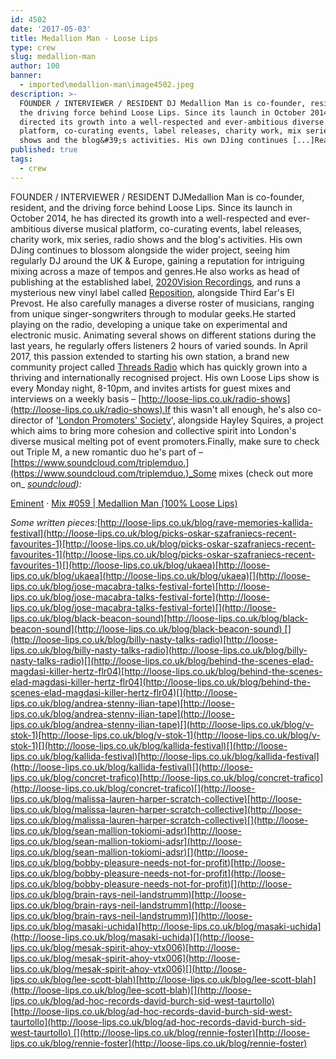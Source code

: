 ```yaml
---
id: 4502
date: '2017-05-03'
title: Medallion Man - Loose Lips
type: crew
slug: medallion-man
author: 100
banner:
  - imported\medallion-man\image4502.jpeg
description: >-
  FOUNDER / INTERVIEWER / RESIDENT DJ Medallion Man is co-founder, resident, and
  the driving force behind Loose Lips. Since its launch in October 2014, he has
  directed its growth into a well-respected and ever-ambitious diverse musical
  platform, co-curating events, label releases, charity work, mix series, radio
  shows and the blog&#39;s activities. His own DJing continues [...]Read More...
published: true
tags:
  - crew
---
```

FOUNDER / INTERVIEWER / RESIDENT DJMedallion Man is co-founder, resident, and the driving force behind Loose Lips. Since its launch in October 2014, he has directed its growth into a well-respected and ever-ambitious diverse musical platform, co-curating events, label releases, charity work, mix series, radio shows and the blog's activities. His own DJing continues to blossom alongside the wider project, seeing him regularly DJ around the UK & Europe, gaining a reputation for intriguing mixing across a maze of tempos and genres.He also works as head of publishing at the established label, [2020Vision Recordings](https://soundcloud.com/2020visionrecordings), and runs a mysterious new vinyl label called [Reposition](https://soundcloud.com/repositionrecords), alongside Third Ear's El Prevost. He also carefully manages a diverse roster of musicians, ranging from unique singer-songwriters through to modular geeks.He started playing on the radio, developing a unique take on experimental and electronic music. Animating several shows on different stations during the last years, he regularly offers listeners 2 hours of varied sounds. In April 2017, this passion extended to starting his own station, a brand new community project called [Threads Radio](http://www.threadsradio.com) which has quickly grown into a thriving and internationally recognised project. His own Loose Lips show is every Monday night, 8-10pm, and invites artists for guest mixes and interviews on a weekly basis – [http://loose-lips.co.uk/radio-shows](http://loose-lips.co.uk/radio-shows).If this wasn't all enough, he's also co-director of '[London Promoters' Society](https://www.facebook.com/londonpromotersociety/)', alongside Hayley Squires, a project which aims to bring more cohesion and collective spirit into London's diverse musical melting pot of event promoters.Finally, make sure to check out Triple M, a new romantic duo he's part of – [https://www.soundcloud.com/triplemduo.](https://www.soundcloud.com/triplemduo.)_Some mixes (check out more on_ [_soundcloud_](http://www.soundcloud.com/medallionman)_):_

[Eminent](https://soundcloud.com/eminentuk "Eminent") · [Mix #059 | Medallion Man (100% Loose Lips)](https://soundcloud.com/eminentuk/mix-059-medallion-man-100-loose-lips "Mix #059 | Medallion Man (100% Loose Lips)")

  
  
  
  

  
  
  

  

  
  
_Some written pieces:_[](http://loose-lips.co.uk/blog/picks-oskar-szafraniecs-recent-favourites-1)[http://loose-lips.co.uk/blog/rave-memories-kallida-festival](http://loose-lips.co.uk/blog/picks-oskar-szafraniecs-recent-favourites-1)[http://loose-lips.co.uk/blog/picks-oskar-szafraniecs-recent-favourites-1](http://loose-lips.co.uk/blog/picks-oskar-szafraniecs-recent-favourites-1)[](http://loose-lips.co.uk/blog/ukaea)[http://loose-lips.co.uk/blog/ukaea](http://loose-lips.co.uk/blog/ukaea)[](http://loose-lips.co.uk/blog/jose-macabra-talks-festival-forte)[http://loose-lips.co.uk/blog/jose-macabra-talks-festival-forte](http://loose-lips.co.uk/blog/jose-macabra-talks-festival-forte)[](http://loose-lips.co.uk/blog/black-beacon-sound)[http://loose-lips.co.uk/blog/black-beacon-sound](http://loose-lips.co.uk/blog/black-beacon-sound) [](http://loose-lips.co.uk/blog/billy-nasty-talks-radio)[http://loose-lips.co.uk/blog/billy-nasty-talks-radio](http://loose-lips.co.uk/blog/billy-nasty-talks-radio)[](http://loose-lips.co.uk/blog/behind-the-scenes-elad-magdasi-killer-hertz-flr04)[http://loose-lips.co.uk/blog/behind-the-scenes-elad-magdasi-killer-hertz-flr04](http://loose-lips.co.uk/blog/behind-the-scenes-elad-magdasi-killer-hertz-flr04)[](http://loose-lips.co.uk/blog/andrea-stenny-ilian-tape)[http://loose-lips.co.uk/blog/andrea-stenny-ilian-tape](http://loose-lips.co.uk/blog/andrea-stenny-ilian-tape)[](http://loose-lips.co.uk/blog/v-stok-1)[http://loose-lips.co.uk/blog/v-stok-1](http://loose-lips.co.uk/blog/v-stok-1)[](http://loose-lips.co.uk/blog/kallida-festival)[](http://loose-lips.co.uk/blog/kallida-festival)[http://loose-lips.co.uk/blog/kallida-festival](http://loose-lips.co.uk/blog/kallida-festival)[](http://loose-lips.co.uk/blog/concret-trafico)[http://loose-lips.co.uk/blog/concret-trafico](http://loose-lips.co.uk/blog/concret-trafico)[](http://loose-lips.co.uk/blog/malissa-lauren-harper-scratch-collective)[http://loose-lips.co.uk/blog/malissa-lauren-harper-scratch-collective](http://loose-lips.co.uk/blog/malissa-lauren-harper-scratch-collective)[](http://loose-lips.co.uk/blog/sean-mallion-tokiomi-adsr)[http://loose-lips.co.uk/blog/sean-mallion-tokiomi-adsr](http://loose-lips.co.uk/blog/sean-mallion-tokiomi-adsr)[](http://loose-lips.co.uk/blog/bobby-pleasure-needs-not-for-profit)[http://loose-lips.co.uk/blog/bobby-pleasure-needs-not-for-profit](http://loose-lips.co.uk/blog/bobby-pleasure-needs-not-for-profit)[](http://loose-lips.co.uk/blog/brain-rays-neil-landstrumm)[http://loose-lips.co.uk/blog/brain-rays-neil-landstrumm](http://loose-lips.co.uk/blog/brain-rays-neil-landstrumm)[](http://loose-lips.co.uk/blog/masaki-uchida)[http://loose-lips.co.uk/blog/masaki-uchida](http://loose-lips.co.uk/blog/masaki-uchida)[](http://loose-lips.co.uk/blog/mesak-spirit-ahoy-vtx006)[http://loose-lips.co.uk/blog/mesak-spirit-ahoy-vtx006](http://loose-lips.co.uk/blog/mesak-spirit-ahoy-vtx006)[](http://loose-lips.co.uk/blog/lee-scott-blah)[http://loose-lips.co.uk/blog/lee-scott-blah](http://loose-lips.co.uk/blog/lee-scott-blah)[](http://loose-lips.co.uk/blog/ad-hoc-records-david-burch-sid-west-taurtollo)[http://loose-lips.co.uk/blog/ad-hoc-records-david-burch-sid-west-taurtollo](http://loose-lips.co.uk/blog/ad-hoc-records-david-burch-sid-west-taurtollo) [](http://loose-lips.co.uk/blog/rennie-foster)[http://loose-lips.co.uk/blog/rennie-foster](http://loose-lips.co.uk/blog/rennie-foster)